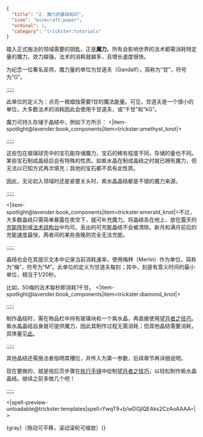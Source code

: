 ```json
{
  "title": "2. 魔力的基础知识",
  "icon": "minecraft:paper",
  "ordinal": 1,
  "category": "trickster:tutorials"
}
```

踏入正式施法的领域需要的钥匙，正是**魔力**。所有会影响世界的法术都需消耗特定量的魔力，效力越强，法术的消耗就越多，且增长速度很快。


为纪念一位著名巫师，魔力量的单位为甘道夫（Gandalf），简称为“甘”，符号为“G”。

;;;;;

此单位的定义为：点亮一根蜡烛需要1甘的魔法能量。可见，甘道夫是一个很小的单位，大多数法术的消耗因此会使用千甘道夫，或“千甘”和“kG”。



魔力可持久存储于晶结中，例如下方所示：
<|item-spotlight@lavender:book_components|item=trickster:amethyst_knot|>

;;;;;

这些包在玻璃球壳中的宝石能存储魔力，宝石的稀有程度不同，存储的量也不同。某些宝石制成晶结后会有特殊的性质。如紫水晶在制成晶结之时就已拥有魔力，但无法以已知方式再次填充；其他的宝石都不具有此性质。


因此，无论初入领域时还是紧要关头时，紫水晶晶结都是不错的魔力来源。

;;;;;

<|item-spotlight@lavender:book_components|item=trickster:emerald_knot|>不过，大多数晶结只需简单暴露在夜空下，就可补充魔力。将晶结丢在地上、放在露天的[充能阵列](^trickster:items/charging_array)或[法术组构台](^trickster:items/spell_construct)中均可。丢出的可充能晶结不会被清除。新月和满月前后的充能速度最快，两者间的某些夜晚则完全无法充能。

;;;;;

晶结也会在其提示文本中记录当前消耗速率，使用梅林（Merlin）作为单位，简称为“梅”，符号为“M”。此单位的定义为甘道夫每刻；其中，刻是有意义时间的最小单位，相当于1/20秒。


比如，50梅的法术每秒即消耗1千甘。
<|item-spotlight@lavender:book_components|item=trickster:diamond_knot|>

;;;;;

制作晶结时，需在物品栏中持有玻璃块和一个紫水晶，再直接使用[望月者之技巧](^trickster:ploys/mana#2)。紫水晶晶结自身就可提供魔力，因此其制作过程无需消耗；但其他晶结需要消耗，具体量见[此](^trickster:concepts/mana)。

;;;;;

其他晶结还需施法者指明其槽位，并传入为第一参数，后续章节再详细说明。


现在要做的，就是按后页步骤在[执行手镜](^trickster:items/mirror_of_evaluation)中绘制[望月者之技巧](^trickster:ploys/mana#2)，以轻松制作紫水晶晶结。继续之前多做几个吧！

;;;;;

<|spell-preview-unloadable@trickster:templates|spell=YwqT9+b/wDGjlQEAks2CzAoAAAA=|>

{gray}（拖动可平移，滚动滚轮可缩放）{}
